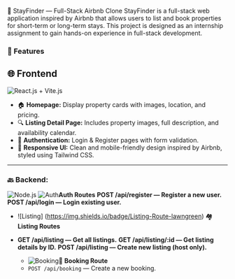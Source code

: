 🏡 StayFinder — Full-Stack Airbnb Clone
StayFinder is a full-stack web application inspired by Airbnb that allows users to list and book properties for short-term or long-term stays. This project is designed as an internship assignment to gain hands-on experience in full-stack development.

### 🚀 Features
## 🌐 Frontend  
![React.js + Vite.js](https://img.shields.io/badge/Frontend-React.js+Vite.js-blue)

- 🏠 **Homepage:** Display property cards with images, location, and pricing.  
- 🔍 **Listing Detail Page:** Includes property images, full description, and availability calendar.  
- 🔐 **Authentication:** Login & Register pages with form validation.  
- 📱 **Responsive UI:** Clean and mobile-friendly design inspired by Airbnb, styled using Tailwind CSS.


---

### 🔙 Backend:
![Node.js](https://img.shields.io/badge/Backend-Node.js-Express-brightgreen)
![Auth](https://img.shields.io/badge/Auth-Enabled-brightgreen)**Auth Routes**
**POST /api/register — Register a new user.**
**POST /api/login — Login existing user.**

- ![Listing] (https://img.shields.io/badge/Listing-Route-lawngreen) 🏘️ **Listing Routes**
- **GET /api/listing — Get all listings.**
 **GET /api/listing/:id — Get listing details by ID.**
  **POST /api/listing — Create new listing (host only).**

  - ![Booking](https://img.shields.io/badge/Booking-Route-purple)📆 **Booking Route**
  - `POST /api/booking` — Create a new booking.
